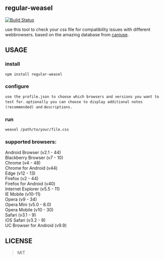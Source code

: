 regular-weasel
-------
[![Build Status](https://travis-ci.org/hundekoerper/regular-weasel.svg?branch=master)](https://travis-ci.org/hundekoerper/regular-weasel)

use this tool to check your css file for compatibility issues with different
webbrowsers. based on the amazing database from [caniuse](http://caniuse.com/).

USAGE
-------
### install

`npm install regular-weasel`  

### configure

`use the profile.json to choose which browsers and versions you want to test for.`
`optionally you can choose to display additional notes (recommended) and`
`descriptions.`

### run

`weasel /path/to/your/file.css`   

### supported browsers:

Android Browser (v2.1 - 44)  
Blackberry Browser (v7 - 10)  
Chrome (v4 - 48)  
Chrome for Android (v44)  
Edge (v12 - 13)  
Firefox (v2 - 44)  
Firefox for Android (v40)  
Internet Explorer (v5.5 - 11)  
IE Mobile (v10-11)  
Opera (v9 - 34)  
Opera Mini (v5.0 - 8.0)  
Opera Mobile (v10 - 30)  
Safari (v3.1 - 9)  
iOS Safari (v3.2 - 9)  
UC Browser for Android (v9.9)  


LICENSE
-------

> MIT
